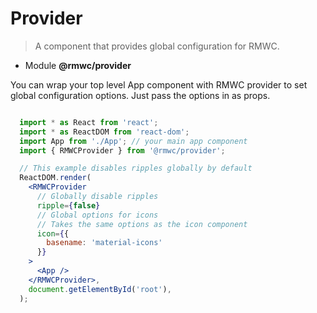 # Provider

> A component that provides global configuration for RMWC.

- Module **@rmwc/provider**


You can wrap your top level App component with RMWC provider to set global configuration options. Just pass the options in as props.

```jsx

  import * as React from 'react';
  import * as ReactDOM from 'react-dom';
  import App from './App'; // your main app component
  import { RMWCProvider } from '@rmwc/provider';

  // This example disables ripples globally by default
  ReactDOM.render(
    <RMWCProvider
      // Globally disable ripples
      ripple={false}
      // Global options for icons
      // Takes the same options as the icon component
      icon={{
        basename: 'material-icons'
      }}
    >
      <App />
    </RMWCProvider>,
    document.getElementById('root'),
  );

```

## 


